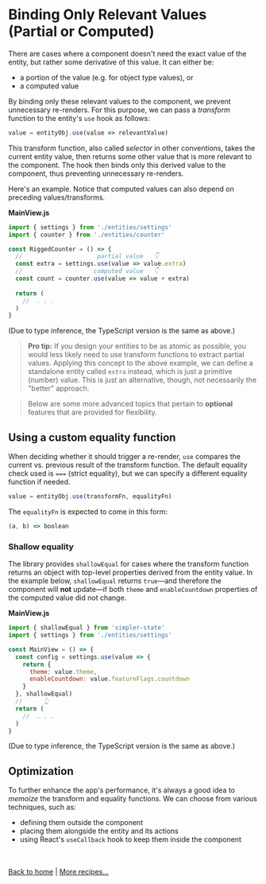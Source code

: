 # Binding Only Relevant Values (Partial or Computed)

There are cases where a component doesn't need the exact value of the entity, but rather some derivative of this value. It can either be:
- a portion of the value (e.g. for object type values), or 
- a computed value

By binding only these relevant values to the component, we prevent unnecessary re-renders. For this purpose, we can pass a _transform_ function to the entity's `use` hook as follows:
```js
value = entityObj.use(value => relevantValue)
```
This transform function, also called _selector_ in other conventions, takes the current entity value, then returns some other value that is more relevant to the component. The hook then binds only this derived value to the component, thus preventing unnecessary re-renders.

Here's an example. Notice that computed values can also depend on preceding values/transforms.

**MainView.js**
```jsx
import { settings } from './entities/settings'
import { counter } from './entities/counter'

const RiggedCounter = () => {
  //                     partial value   👇
  const extra = settings.use(value => value.extra)
  //                    computed value   👇
  const count = counter.use(value => value + extra)
  
  return ( 
    //  . . .
  )
}
```
(Due to type inference, the TypeScript version is the same as above.)

> __Pro tip:__ If you design your entities to be as atomic as possible, you would less likely need to use transform functions to extract partial values. Applying this concept to the above example, we can define a standalone entity called `extra` instead, which is just a primitive (number) value. This is just an alternative, though, not necessarily the "better" approach.

> Below are some more advanced topics that pertain to __optional__ features that are provided for flexibility.

## Using a custom equality function

When deciding whether it should trigger a re-render, `use` compares the current vs. previous result of the transform function. The default equality check used is `===` (strict equality), but we can specify a different equality function if needed.
```js
value = entityObj.use(transformFn, equalityFn)
```
The `equalityFn` is expected to come in this form:
```js
(a, b) => boolean
```

### Shallow equality

The library provides `shallowEqual` for cases where the transform function returns an object with top-level properties derived from the entity value. In the example below, `shallowEqual` returns `true`—and therefore the component will __not__ update—if both `theme` and `enableCountdown` properties of the computed value did not change.

**MainView.js**
```jsx
import { shallowEqual } from 'simpler-state'
import { settings } from './entities/settings'

const MainView = () => {
  const config = settings.use(value => {
    return {
      theme: value.theme,
      enableCountdown: value.featureFlags.countdown
    }
  }, shallowEqual)
  //      👆
  return ( 
    //  . . .
  )
}
```
(Due to type inference, the TypeScript version is the same as above.)

## Optimization

To further enhance the app's performance, it's always a good idea to _memoize_ the transform and equality functions. We can choose from various techniques, such as:
- defining them outside the component
- placing them alongside the entity and its actions
- using React's `useCallback` hook to keep them inside the component


<br /><br />
[Back to home](index.html) | [More recipes...](recipes.html)
